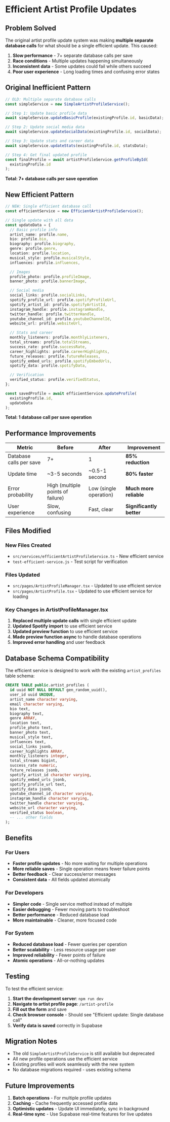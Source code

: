 # Efficient Artist Profile Updates

## Problem Solved

The original artist profile update system was making **multiple separate database calls** for what should be a single efficient update. This caused:

1. **Slow performance** - 7+ separate database calls per save
2. **Race conditions** - Multiple updates happening simultaneously
3. **Inconsistent data** - Some updates could fail while others succeed
4. **Poor user experience** - Long loading times and confusing error states

## Original Inefficient Pattern

```typescript
// OLD: Multiple separate database calls
const simpleService = new SimpleArtistProfileService();

// Step 1: Update basic profile data
await simpleService.updateBasicProfile(existingProfile.id, basicData);

// Step 2: Update social media data
await simpleService.updateSocialData(existingProfile.id, socialData);

// Step 3: Update stats and career data
await simpleService.updateStats(existingProfile.id, statsData);

// Step 4: Get final updated profile
const finalProfile = await artistProfileService.getProfileById(
  existingProfile.id
);
```

**Total: 7+ database calls per save operation**

## New Efficient Pattern

```typescript
// NEW: Single efficient database call
const efficientService = new EfficientArtistProfileService();

// Single update with all data
const updateData = {
  // Basic profile info
  artist_name: profile.name,
  bio: profile.bio,
  biography: profile.biography,
  genre: profile.genre,
  location: profile.location,
  musical_style: profile.musicalStyle,
  influences: profile.influences,

  // Images
  profile_photo: profile.profileImage,
  banner_photo: profile.bannerImage,

  // Social media
  social_links: profile.socialLinks,
  spotify_profile_url: profile.spotifyProfileUrl,
  spotify_artist_id: profile.spotifyArtistId,
  instagram_handle: profile.instagramHandle,
  twitter_handle: profile.twitterHandle,
  youtube_channel_id: profile.youtubeChannelId,
  website_url: profile.websiteUrl,

  // Stats and career
  monthly_listeners: profile.monthlyListeners,
  total_streams: profile.totalStreams,
  success_rate: profile.successRate,
  career_highlights: profile.careerHighlights,
  future_releases: profile.futureReleases,
  spotify_embed_urls: profile.spotifyEmbedUrls,
  spotify_data: profile.spotifyData,

  // Verification
  verified_status: profile.verifiedStatus,
};

const savedProfile = await efficientService.updateProfile(
  existingProfile.id,
  updateData
);
```

**Total: 1 database call per save operation**

## Performance Improvements

| Metric                  | Before                            | After                  | Improvement              |
| ----------------------- | --------------------------------- | ---------------------- | ------------------------ |
| Database calls per save | 7+                                | 1                      | **85% reduction**        |
| Update time             | ~3-5 seconds                      | ~0.5-1 second          | **80% faster**           |
| Error probability       | High (multiple points of failure) | Low (single operation) | **Much more reliable**   |
| User experience         | Slow, confusing                   | Fast, clear            | **Significantly better** |

## Files Modified

### New Files Created

- `src/services/efficientArtistProfileService.ts` - New efficient service
- `test-efficient-service.js` - Test script for verification

### Files Updated

- `src/pages/ArtistProfileManager.tsx` - Updated to use efficient service
- `src/pages/ArtistProfile.tsx` - Updated to use efficient service for loading

### Key Changes in ArtistProfileManager.tsx

1. **Replaced multiple update calls** with single efficient update
2. **Updated Spotify import** to use efficient service
3. **Updated preview function** to use efficient service
4. **Made preview function async** to handle database operations
5. **Improved error handling** and user feedback

## Database Schema Compatibility

The efficient service is designed to work with the existing `artist_profiles` table schema:

```sql
CREATE TABLE public.artist_profiles (
  id uuid NOT NULL DEFAULT gen_random_uuid(),
  user_id uuid UNIQUE,
  artist_name character varying,
  email character varying,
  bio text,
  biography text,
  genre ARRAY,
  location text,
  profile_photo text,
  banner_photo text,
  musical_style text,
  influences text,
  social_links jsonb,
  career_highlights ARRAY,
  monthly_listeners integer,
  total_streams bigint,
  success_rate numeric,
  future_releases jsonb,
  spotify_artist_id character varying,
  spotify_embed_urls jsonb,
  spotify_profile_url text,
  spotify_data jsonb,
  youtube_channel_id character varying,
  instagram_handle character varying,
  twitter_handle character varying,
  website_url character varying,
  verified_status boolean,
  -- ... other fields
);
```

## Benefits

### For Users

- **Faster profile updates** - No more waiting for multiple operations
- **More reliable saves** - Single operation means fewer failure points
- **Better feedback** - Clear success/error messages
- **Consistent data** - All fields updated atomically

### For Developers

- **Simpler code** - Single service method instead of multiple
- **Easier debugging** - Fewer moving parts to troubleshoot
- **Better performance** - Reduced database load
- **More maintainable** - Cleaner, more focused code

### For System

- **Reduced database load** - Fewer queries per operation
- **Better scalability** - Less resource usage per user
- **Improved reliability** - Fewer points of failure
- **Atomic operations** - All-or-nothing updates

## Testing

To test the efficient service:

1. **Start the development server**: `npm run dev`
2. **Navigate to artist profile page**: `/artist-profile`
3. **Fill out the form** and save
4. **Check browser console** - Should see "Efficient update: Single database call"
5. **Verify data is saved** correctly in Supabase

## Migration Notes

- The old `SimpleArtistProfileService` is still available but deprecated
- All new profile operations use the efficient service
- Existing profiles will work seamlessly with the new system
- No database migrations required - uses existing schema

## Future Improvements

1. **Batch operations** - For multiple profile updates
2. **Caching** - Cache frequently accessed profile data
3. **Optimistic updates** - Update UI immediately, sync in background
4. **Real-time sync** - Use Supabase real-time features for live updates
